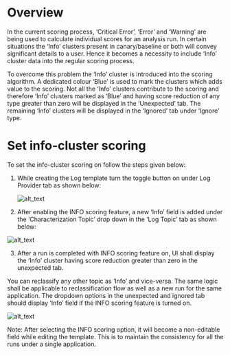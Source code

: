 # Overview

In the current scoring process, ‘Critical Error’, ‘Error’ and ‘Warning’ are being used to calculate individual scores for an analysis run. In certain situations the ‘Info’ clusters present in canary/baseline or both will convey significant details to a user. Hence it becomes a necessity to include ‘Info’ cluster data into the regular scoring process.

To overcome this problem the ‘Info’ cluster is introduced into the scoring algorithm. A dedicated colour ‘Blue’ is used to mark the clusters which adds value to the scoring. Not all the ‘Info’ clusters contribute to the scoring and therefore ‘Info’ clusters marked as ‘Blue’ and having score reduction of any type greater than zero will be displayed in the ‘Unexpected’ tab. The remaining ‘Info’ clusters will be displayed in the ‘Ignored’ tab under ‘Ignore’ type.


# Set info-cluster scoring

To set the info-cluster scoring on follow the steps given below:



1. While creating the Log template turn the toggle button on under Log Provider tab as shown below:

   ![alt_text](images/image1.png "image_tooltip")


2. After enabling the INFO scoring feature, a new ‘Info’ field is added under the  ‘Characterization Topic’ drop down in the ‘Log Topic’ tab as shown below:

![alt_text](images/image2.png "image_tooltip")


3. After a run is completed with INFO scoring feature on, UI shall display the ‘Info’ cluster having score reduction greater than zero in the unexpected tab. 

You can reclassify any other topic as ‘Info’ and vice-versa. The same logic shall be applicable to reclassification flow as well as a new run for the same application. The dropdown options in the unexpected and ignored tab should display ‘Info’ field if the INFO scoring feature is turned on. 
 

![alt_text](images/image3.png "image_tooltip")



Note: After selecting the INFO scoring option, it will become a non-editable field while editing the template. This is to maintain the consistency for all the runs under a single application.

